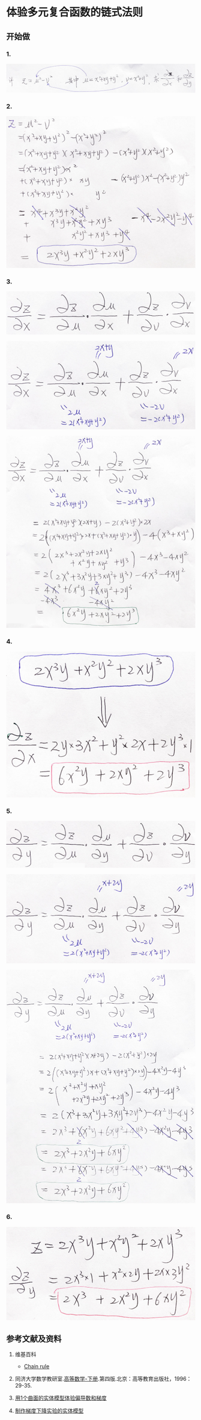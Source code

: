 # 体验多元复合函数的链式法则

## 开始做

### 1. 

![](/images/微分/体验多元复合函数的链式法则/1a.jpg)

### 2.

![](/images/微分/体验多元复合函数的链式法则/2a.jpg)

### 3.

![](/images/微分/体验多元复合函数的链式法则/3a1.jpg)

![](/images/微分/体验多元复合函数的链式法则/3a2.jpg)

![](/images/微分/体验多元复合函数的链式法则/3a3.jpg)

### 4.

![](/images/微分/体验多元复合函数的链式法则/4a.jpg)

### 5.

![](/images/微分/体验多元复合函数的链式法则/5a1.jpg)

![](/images/微分/体验多元复合函数的链式法则/5a2.jpg)

![](/images/微分/体验多元复合函数的链式法则/5a3.jpg)


### 6.

![](/images/微分/体验多元复合函数的链式法则/6a.jpg)

## 参考文献及资料

1. 维基百科
	- [Chain rule](https://en.wikipedia.org/wiki/Chain_rule) 

2. 同济大学数学教研室.[高等数学-下册](https://detail.tmall.com/item.htm?id=525483327249&user_id=2356231674&cat_id=2&is_b=1&rn=c22d04c8ada653c4dd3fd99a1597c763).第四版.北京：高等教育出版社，1996：29-35.

3. [用1个曲面的实体模型体验偏导数和梯度](https://github.com/quanbinn/Learn-Mathematical-Olympiad-The-Interactive-Way/blob/master/chapters/%E5%BE%AE%E5%88%86/%E7%94%A81%E4%B8%AA%E6%9B%B2%E9%9D%A2%E7%9A%84%E5%AE%9E%E4%BD%93%E6%A8%A1%E5%9E%8B%E4%BD%93%E9%AA%8C%E5%81%8F%E5%AF%BC%E6%95%B0%E5%92%8C%E6%A2%AF%E5%BA%A6.md)

4. [制作梯度下降实验的实体模型](https://github.com/quanbinn/Learn-Mathematical-Olympiad-The-Interactive-Way/blob/master/chapters/%E5%BE%AE%E5%88%86/%E5%88%B6%E4%BD%9C%E6%A2%AF%E5%BA%A6%E4%B8%8B%E9%99%8D%E5%AE%9E%E9%AA%8C%E7%9A%84%E5%AE%9E%E4%BD%93%E6%A8%A1%E5%9E%8B.md)

